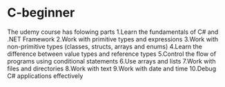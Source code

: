 # C-beginner
The udemy course has folowing parts
1.Learn the fundamentals of C# and .NET Framework
2.Work with primitive types and expressions
3.Work with non-primitive types (classes, structs, arrays and enums)
4.Learn the difference between value types and reference types
5.Control the flow of programs using conditional statements
6.Use arrays and lists
7.Work with files and directories
8.Work with text
9.Work with date and time
10.Debug C# applications effectively
